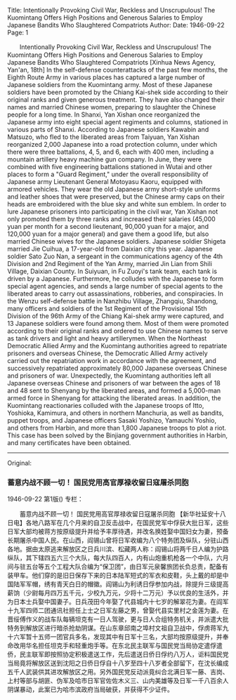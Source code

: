 Title: Intentionally Provoking Civil War, Reckless and Unscrupulous! The Kuomintang Offers High Positions and Generous Salaries to Employ Japanese Bandits Who Slaughtered Compatriots
Author: 
Date: 1946-09-22
Page: 1

　　Intentionally Provoking Civil War, Reckless and Unscrupulous!
    The Kuomintang Offers High Positions and Generous Salaries to Employ Japanese Bandits Who Slaughtered Compatriots
    [Xinhua News Agency, Yan'an, 18th] In the self-defense counterattacks of the past few months, the Eighth Route Army in various places has captured a large number of Japanese soldiers from the Kuomintang army. Most of these Japanese soldiers have been promoted by the Chiang Kai-shek side according to their original ranks and given generous treatment. They have also changed their names and married Chinese women, preparing to slaughter the Chinese people for a long time. In Shanxi, Yan Xishan once reorganized the Japanese army into eight special agent regiments and columns, stationed in various parts of Shanxi. According to Japanese soldiers Kawabin and Matsuzo, who fled to the liberated areas from Taiyuan, Yan Xishan reorganized 2,000 Japanese into a road protection column, under which there were three battalions, 4, 5, and 6, each with 400 men, including a mountain artillery heavy machine gun company. In June, they were combined with five engineering battalions stationed in Wutai and other places to form a "Guard Regiment," under the overall responsibility of Japanese army Lieutenant General Motoyasu Kaoru, equipped with armored vehicles. They wear the old Japanese army short-style uniforms and leather shoes that were preserved, but the Chinese army caps on their heads are embroidered with the blue sky and white sun emblem. In order to lure Japanese prisoners into participating in the civil war, Yan Xishan not only promoted them by three ranks and increased their salaries (45,000 yuan per month for a second lieutenant, 90,000 yuan for a major, and 120,000 yuan for a major general) and gave them a good life, but also married Chinese wives for the Japanese soldiers. Japanese soldier Shigeta married Jie Cuihua, a 17-year-old from Daixian city this year. Japanese soldier Sato Zuo Nan, a sergeant in the communications agency of the 4th Division and 2nd Regiment of the Yan Army, married Jin Lian from Shili Village, Daixian County. In Suiyuan, in Fu Zuoyi's tank team, each tank is driven by a Japanese. Furthermore, he colludes with the Japanese to form special agent agencies, and sends a large number of special agents to the liberated areas to carry out assassinations, robberies, and conspiracies. In the Wenzu self-defense battle in Nanzhibu Village, Zhangqiu, Shandong, many officers and soldiers of the 1st Regiment of the Provisional 15th Division of the 96th Army of the Chiang Kai-shek army were captured, and 13 Japanese soldiers were found among them. Most of them were promoted according to their original ranks and ordered to use Chinese names to serve as tank drivers and light and heavy artillerymen. When the Northeast Democratic Allied Army and the Kuomintang authorities agreed to repatriate prisoners and overseas Chinese, the Democratic Allied Army actively carried out the repatriation work in accordance with the agreement, and successively repatriated approximately 80,000 Japanese overseas Chinese and prisoners of war. Unexpectedly, the Kuomintang authorities left all Japanese overseas Chinese and prisoners of war between the ages of 18 and 48 sent to Shenyang by the liberated areas, and formed a 5,000-man armed force in Shenyang for attacking the liberated areas. In addition, the Kuomintang reactionaries colluded with the Japanese troops of Itto, Yoshioka, Kamimura, and others in northern Manchuria, as well as bandits, puppet troops, and Japanese officers Sasaki Yoshizo, Yamauchi Yoshio, and others from Harbin, and more than 1,800 Japanese troops to plot a riot. This case has been solved by the Binjiang government authorities in Harbin, and many certificates have been obtained.



<hr /> 

Original: 


### 蓄意内战不顾一切！  国民党用高官厚禄收留日寇屠杀同胞

1946-09-22
第1版()
专栏：

　　蓄意内战不顾一切！
    国民党用高官厚禄收留日寇屠杀同胞
    【新华社延安十八日电】各地八路军在几个月来的自卫反击战中，在国民党军中俘获大批日军，这些日军大部均被蒋方按原级提升并给予丰厚待遇，并改名换姓娶中国妇女为妻，预备长期屠杀中国人民。在山西，阎锡山曾将日军收编为八个特务团及纵队，分驻山西各地。据由太原逃来解放区之日兵川滨、松藏两人称：阎锡山将两千日人编为护路纵队，其下辖四五六三个大队，每大队四百人，内有山炮重机枪各一个中队，六月间与驻五台等五个工程大队合编为“保卫团”，由日军元泉馨旅团长负总责，配备有装甲车。他们穿的是旧日保存下来的日本陆军短式的军衣和皮鞋，头上戴的却是中国陆军军帽，绣有青天白日的帽徽。阎锡山为利诱日俘参加内战，除提升三级提高薪饷（少尉每月四万五千元，少校九万元，少将十二万元）予以优良的生活外，并为日本士兵娶中国妻子。日兵茂田今年娶了代县城内十七岁的解翠花为妻。在阎军十九军四师二团通讯社担任上士之日军左藤之男，曾娶代县实里村之金莲为妻。在晋绥傅作义的战车队每辆坦克有一日人驾驶，更与日人合组特务机关，并派遣大批特务到解放区进行暗杀抢劫阴谋。在山东章邱南之埠村文祖自卫战中，俘虏蒋军九十六军暂十五师一团官兵多名，发现其中有日军十三名，大部均按原级提升，并奉命改用华名担任坦克手和轻重炮手等。在东北民主联军与国民党当局协定遣俘遣侨，民主联军即按照协定积极遣送工作，先后遣送日侨日俘约八万人，讵料国民党当局竟将解放区送到沈阳之日侨日俘自十八岁至四十八岁者全部留下，在沈长编成五千人武装供其进攻解放区之用。另外国民党反动派竟纠合北满日军一藤、吉岗、上村等部与胡匪、伪军及哈市日军官佐佐木义三、山内美雄等及日军一千八百余人阴谋暴动，此案已为哈市滨政府当局破获，并获得不少证件。
